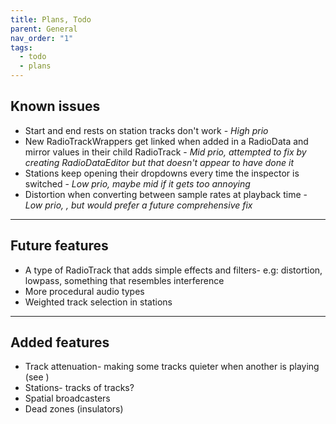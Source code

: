 ```yaml
---
title: Plans, Todo
parent: General
nav_order: "1"
tags:
  - todo
  - plans
---
```


## Known issues
- Start and end rests on station tracks don't work - *High prio*
- New RadioTrackWrappers get linked when added in a RadioData and mirror values in their child RadioTrack - *Mid prio, attempted to fix by creating RadioDataEditor but that doesn't appear to have done it*
- Stations keep opening their dropdowns every time the inspector is switched - *Low prio, maybe mid if it gets too annoying*
- Distortion when converting between sample rates at playback time - *Low prio, [](Info/Sample%20Rates-%20an%20important%20note.md#How%20do%20we%20fix%20it?|partially%20fixed%20and%20sufficiently%20workaround-able), but would prefer a future comprehensive fix*

---
## Future features
- A type of RadioTrack that adds simple effects and filters- e.g: distortion, lowpass, something that resembles interference
- More procedural audio types
- Weighted track selection in stations

---
## Added features
- Track attenuation- making some tracks quieter when another is playing (see [](../Guides/1.%20Basic%20Radio%20Sample.md#Attenuation|Attenuation))
- Stations- tracks of tracks?
- Spatial broadcasters
- Dead zones (insulators)
